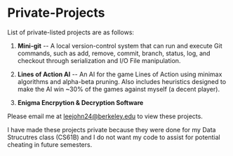 # Private-Projects
List of private-listed projects are as follows:

1. <b>Mini-git</b> -- A local version-control system that can run and execute Git commands, such as add, remove, commit, branch, status, log, and checkout through serialization and I/O File manipulation.


2. <b>Lines of Action AI</b> -- An AI for the game Lines of Action using minimax algorithms and alpha-beta pruning. Also includes heuristics designed to make the AI win ~30% of the games against myself (a decent player).



3. <b>Enigma Encrpytion & Decryption Software</b>



Please email me at leejohn24@berkeley.edu to view these projects. 

I have made these projects private because they were done for my Data Strucutres class (CS61B) and I do not want my code to assist for potential cheating in future semesters.

